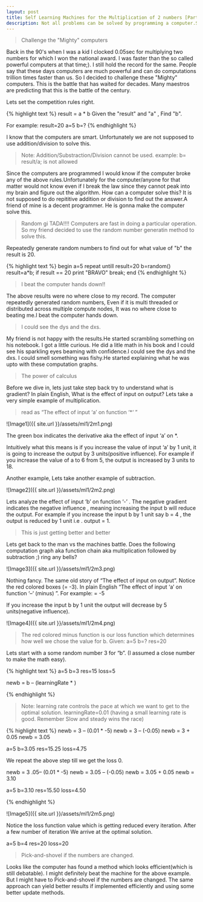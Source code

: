 ```yaml
---
layout: post
title: Self Learning Machines for the Multiplication of 2 numbers [Part 1]
description: Not all problems can be solved by programming a computer.Some problems require a computer to learn to solve by itself.
---
```


> Challenge the "Mighty" computers

Back in the 90's when I was a kid I clocked 0.05sec for multiplying two numbers for which I won the national award. I was faster than the so called powerful computers at that time;). I still hold the record for the same. People say that these days computers are much powerful and can do computations trillion times faster than us. So I decided to challenge these "Mighty" computers. This is the battle that has waited for decades. Many maestros are predicting that this is the battle of the century.

Lets set the competition rules right.

{% highlight text %}
result = a * b
Given the "result" and "a" , Find "b".

For example:
result=20
a=5
b=?
{% endhighlight %}

I know that the computers are smart. Unfortunately we are not supposed to use addition/division to solve this.

>Note: Addition/Substraction/Division cannot be used.
example: 
   b= result/a; is not allowed

Since the computers are programmed I would know if the computer broke any of the above rules.Unfortunately for the computer/anyone for that matter would not know even if I break the law since they cannot peak into my brain and figure out the algorithm.
How can a computer solve this? It is not supposed to do repititive addition or division to find out the answer.A friend of mine is a decent programmer. He is gonna make the computer solve this.

>Random
gi
TADA!!!! Computers are fast in doing a particular operation. So my friend decided to use the random number generatin method to solve this.

Repeatedly generate random numbers to find out for what value of "b" the result is 20.

{% highlight text %}
begin
a=5
repeat untill result=20
    b=random()
    result=a*b;
    if result == 20 
    print "BRAVO"
        break;
end
{% endhighlight %}

>I beat the computer hands down!!

The above results were no where close to my record. The computer repeatedly generated random numbers, Even if it is multi threaded or distributed across multiple compute nodes, It was no where close to beating me.I beat the computer hands down.


>I could see the dys and the dxs.

My friend is not happy with the results.He started scrambling something on his notebook. I got a little curious. He did a litle math in his book and I could see his sparkling eyes beaming with confidence.I could see the dys and the dxs. I could smell something was fishy.He started explaining what he was upto with these computation graphs.


> The power of calculus

Before we dive in, lets just take step back try to understand what is gradient? In plain English, What is the effect of input on output?
Lets take a very simple example of multiplication.

> read as “The effect of input ‘a’ on function ‘*‘ ”

![Image1]({{ site.url }}/assets/ml1/2m1.png)

The green box indicates the derivative aka the effect of input ‘a’ on *.

Intuitively what this means is if you increase the value of input ‘a’ by 1 unit, it is going to increase the output by 3 units(positive influence). 
For example if you increase the value of a to 6 from 5, the output is increased by 3 units to 18.

Another example,
Lets take another example of subtraction. 

![Image2]({{ site.url }}/assets/ml1/2m2.png)

Lets analyze the effect of input ‘b’ on function ‘-’ . The negative gradient indicates the negative influence , meaning increasing the input b will reduce the output.
For example if you increase the input b by 1 unit say b = 4 , the output is reduced by 1 unit i.e . output = 1.


>This is just getting better and better 

Lets get back to the man vs the machines battle. Does the following computation graph aka function chain aka multiplication followed by subtraction ;)  ring any bells?


![Image3]({{ site.url }}/assets/ml1/2m3.png)

Nothing fancy. The same old story of “The effect of input on output”. Notice the red colored boxes (= -3). In plain English “The effect of input ‘a’ on function ‘–‘ (minus) ”.
 For example: = -5

If you increase the input b by 1 unit the output will decrease by 5 units(negative influence).

![Image4]({{ site.url }}/assets/ml1/2m4.png)

>The red colored minus function is our loss function which determines how well we chose the value for b.
Given: a=5   b=?   res=20 

Lets start with a some random number 3 for “b”. (I assumed a close number to make the math easy).

{% highlight text %}
a=5 
b=3
res=15
loss=5

newb = b – (learningRate * )

{% endhighlight %}

>Note: learning rate controls the pace at which we want to get to the optimal solution.
learningRate=0.01 (having a small learning rate is good. Remember Slow and steady wins the race)

{% highlight text %}
newb = 3 – (0.01 * -5)
newb = 3 – (-0.05)
newb = 3 + 0.05
newb = 3.05

a=5 
b=3.05
res=15.25
loss=4.75

We repeat the above step till we get the loss 0.

newb = 3 .05– (0.01 * -5)
newb = 3.05 – (-0.05)
newb = 3.05 + 0.05
newb = 3.10

a=5 
b=3.10
res=15.50
loss=4.50

{% endhighlight %}

![Image5]({{ site.url }}/assets/ml1/2m5.png)

Notice the loss function value which is getting reduced every iteration. After a few number of iteration We arrive at the optimal solution.

a=5 
b=4
res=20
loss=20

> Pick-and-shovel if the numbers are changed.

Looks like the computer has found a method which looks efficient(which is still debatable). I might definitely beat the machine for the above example. But I might have to Pick-and-shovel if the numbers are changed. The same approach can yield better results if implemented efficiently and using some better update methods.

